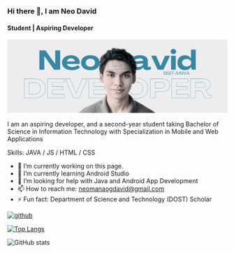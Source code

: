 ### Hi there 👋, I am Neo David
#### Student | Aspiring Developer
![Software Developer](https://github.com/neomdavid/neomdavid/blob/main/GitHubHeader.png)

I am an aspiring developer, and a second-year student taking Bachelor of Science in Information Technology with Specialization in Mobile and Web Applications

Skills: JAVA / JS / HTML / CSS

- 🔭 I’m currently working on this page. 
- 🌱 I’m currently learning Android Studio 
- 🤔 I’m looking for help with Java and Android App Development 
- 📫 How to reach me: neomanaogdavid@gmail.com 
- ⚡ Fun fact: Department of Science and Technology (DOST) Scholar 


[<img src='https://cdn.jsdelivr.net/npm/simple-icons@3.0.1/icons/github.svg' alt='github' height='40'>](https://github.com/neomdavid)  

[![Top Langs](https://github-readme-stats.vercel.app/api/top-langs/?username=neomdavid)](https://github.com/anuraghazra/github-readme-stats)

![GitHub stats](https://github-readme-stats.vercel.app/api?username=neomdavid&show_icons=true)  

